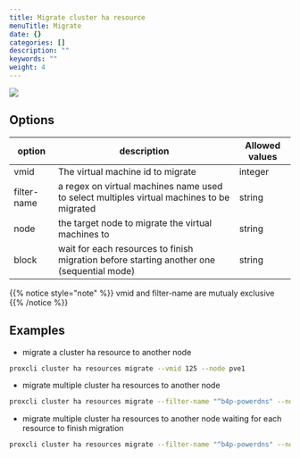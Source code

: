 ```yaml
---
title: Migrate cluster ha resource
menuTitle: Migrate
date: {}
categories: []
description: ""
keywords: ""
weight: 4
---
```


![](/images/proxcli_cluster_ha_resources_migrate_help.png)

## Options

|option|description|Allowed values|
|---|---|---|
|vmid|The virtual machine id to migrate|integer|
|filter-name|a regex on virtual machines name used to select multiples virtual machines to be migrated|string|
|node|the target node to migrate the virtual machines to|string|
|block|wait for each resources to finish migration before starting another one (sequential mode)|string|

{{% notice style="note" %}}
vmid and filter-name are mutualy exclusive
{{% /notice %}}

## Examples

- migrate a cluster ha resource to another node

```bash 
proxcli cluster ha resources migrate --vmid 125 --node pve1
```

- migrate multiple cluster ha resources to another node

```bash
proxcli cluster ha resources migrate --filter-name "^b4p-powerdns" --node pve1
```
- migrate multiple cluster ha resources to another node waiting for each resource to finish migration

```bash
proxcli cluster ha resources migrate --filter-name "^b4p-powerdns" --node pve1 --block
```
